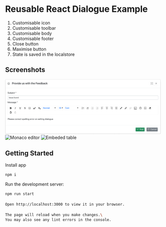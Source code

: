 # Reusable React Dialogue Example

1. Customisable icon
2. Customisable toolbar
3. Customisable body
4. Customisable footer
5. Close button
6. Maximise button
7. State is saved in the localstore

## Screenshots

![Embeded form](screenshots/modal_dialogue_with_embed_form.png?raw=true 'Embeded form')
![Monaco editor](screenshots/modal_dialogue_with_embed_monaco_editor.png?raw=true 'Monaco editor')
![Embeded table](screenshots/modal_dialogue_with_embed_table.png?raw=true 'Embeded table')

## Getting Started

Install app

```bash
npm i
```

Run the development server:

```bash
npm run start

Open http://localhost:3000 to view it in your browser.

The page will reload when you make changes.\
You may also see any lint errors in the console.
```
